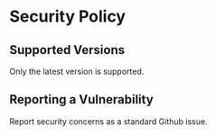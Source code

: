 # Security Policy

## Supported Versions

Only the latest version is supported.

## Reporting a Vulnerability

Report security concerns as a standard Github issue.
